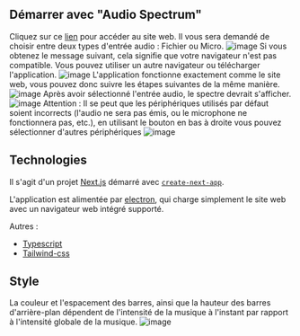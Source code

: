 ## Démarrer avec "Audio Spectrum"
Cliquez sur ce [lien](https://audio-spectrum-web.vercel.app/) pour accéder au site web. Il vous sera demandé de choisir entre deux types d'entrée audio : Fichier ou Micro.
![image](https://github.com/Marchand-Nicolas/audio-spectrum/assets/60229704/3091011f-5682-4bb8-bde9-6f572dff88a6)
Si vous obtenez le message suivant, cela signifie que votre navigateur n'est pas compatible. Vous pouvez utiliser un autre navigateur ou télécharger l'application.
![image](https://github.com/Marchand-Nicolas/audio-spectrum/assets/60229704/e73fb5d3-1893-4e3b-b423-210bce7694d5)
L'application fonctionne exactement comme le site web, vous pouvez donc suivre les étapes suivantes de la même manière.
![image](https://github.com/Marchand-Nicolas/audio-spectrum/assets/60229704/c21c2da6-35df-496a-92af-fb16e54dd804)
Après avoir sélectionné l'entrée audio, le spectre devrait s'afficher.
![image](https://github.com/Marchand-Nicolas/audio-spectrum/assets/60229704/b55f7e81-f688-4670-97eb-e13de8bd8a75)
Attention : Il se peut que les périphériques utilisés par défaut soient incorrects (l'audio ne sera pas émis, ou le microphone ne fonctionnera pas, etc.), en utilisant le bouton en bas à droite vous pouvez sélectionner d'autres périphériques
![image](https://github.com/Marchand-Nicolas/audio-spectrum/assets/60229704/d9fcf6e2-f483-4d84-9de6-5628c07dd41a)

## Technologies
Il s'agit d'un projet [Next.js](https://nextjs.org/) démarré avec [`create-next-app`](https://github.com/vercel/next.js/tree/canary/packages/create-next-app).

L'application est alimentée par [electron](https://www.electronjs.org/), qui charge simplement le site web avec un navigateur web intégré supporté.

Autres : 
 - [Typescript](https://www.typescriptlang.org/)
 - [Tailwind-css](https://tailwindcss.com/)

 ## Style

La couleur et l'espacement des barres, ainsi que la hauteur des barres d'arrière-plan dépendent de l'intensité de la musique à l'instant par rapport à l'intensité globale de la musique.
![image](https://github.com/Marchand-Nicolas/audio-spectrum/assets/60229704/c690cf96-18d8-4c43-8807-d69a4ff78c08)